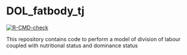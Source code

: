 # DOL_fatbody_tj  

[![R-CMD-check](https://github.com/thijsjanzen/DOL_fatbody_tj/workflows/R-CMD-check/badge.svg)](https://github.com/thijsjanzen/DOL_fatbody_tj/actions)



This repository contains code to perform a model of division of labour coupled with nutritional status and dominance status
